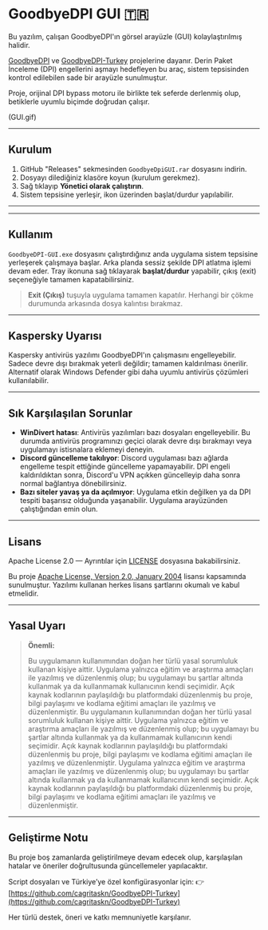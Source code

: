 # GoodbyeDPI GUI 🇹🇷

Bu yazılım, çalışan GoodbyeDPI'ın görsel arayüzle (GUI) kolaylaştırılmış halidir.

[GoodbyeDPI](https://github.com/ValdikSS/GoodbyeDPI) ve [GoodbyeDPI-Turkey](https://github.com/cagritaskn/GoodbyeDPI-Turkey) projelerine dayanır. Derin Paket İnceleme (DPI) engellerini aşmayı hedefleyen bu araç, sistem tepsisinden kontrol edilebilen sade bir arayüzle sunulmuştur.

Proje, orijinal DPI bypass motoru ile birlikte tek seferde derlenmiş olup, betiklerle uyumlu biçimde doğrudan çalışır.

(GUI.gif)

---

## Kurulum

1. GitHub "Releases" sekmesinden `GoodbyeDpiGUI.rar` dosyasını indirin.
2. Dosyayı dilediğiniz klasöre koyun (kurulum gerekmez).
3. Sağ tıklayıp **Yönetici olarak çalıştırın**.
4. Sistem tepsisine yerleşir, ikon üzerinden başlat/durdur yapılabilir.


---

---





## Kullanım

`GoodbyeDPI-GUI.exe` dosyasını çalıştırdığınız anda uygulama sistem tepsisine yerleşerek çalışmaya başlar. Arka planda sessiz şekilde DPI atlatma işlemi devam eder. Tray ikonuna sağ tıklayarak **başlat/durdur** yapabilir, çıkış (exit) seçeneğiyle tamamen kapatabilirsiniz.

> **Exit (Çıkış)** tuşuyla uygulama tamamen kapatılır. Herhangi bir çökme durumunda arkasında dosya kalıntısı bırakmaz.

---

## Kaspersky Uyarısı

Kaspersky antivirüs yazılımı GoodbyeDPI'ın çalışmasını engelleyebilir. Sadece devre dışı bırakmak yeterli değildir; tamamen kaldırılması önerilir. Alternatif olarak Windows Defender gibi daha uyumlu antivirüs çözümleri kullanılabilir.

---

## Sık Karşılaşılan Sorunlar

- **WinDivert hatası**: Antivirüs yazılımları bazı dosyaları engelleyebilir. Bu durumda antivirüs programınızı geçici olarak devre dışı bırakmayı veya uygulamayı istisnalara eklemeyi deneyin.
- **Discord güncelleme takılıyor**: Discord uygulaması bazı ağlarda engelleme tespit ettiğinde güncelleme yapamayabilir. DPI engeli kaldırıldıktan sonra, Discord'u VPN açıkken güncelleyip daha sonra normal bağlantıya dönebilirsiniz.
- **Bazı siteler yavaş ya da açılmıyor**: Uygulama etkin değilken ya da DPI tespiti başarısız olduğunda yaşanabilir. Uygulama arayüzünden çalıştığından emin olun.

---

## Lisans

Apache License 2.0 — Ayrıntılar için [LICENSE](./LICENSE) dosyasına bakabilirsiniz.

Bu proje [Apache License, Version 2.0, January 2004](http://www.apache.org/licenses/) lisansı kapsamında sunulmuştur. Yazılımı kullanan herkes lisans şartlarını okumalı ve kabul etmelidir.

---

## Yasal Uyarı

> **Önemli:**
> 
> Bu uygulamanın kullanımından doğan her türlü yasal sorumluluk kullanan kişiye aittir. Uygulama yalnızca eğitim ve araştırma amaçları ile yazılmış ve düzenlenmiş olup; bu uygulamayı bu şartlar altında kullanmak ya da kullanmamak kullanıcının kendi seçimidir. Açık kaynak kodlarının paylaşıldığı bu platformdaki düzenlenmiş bu proje, bilgi paylaşımı ve kodlama eğitimi amaçları ile yazılmış ve düzenlenmiştir.
> Bu uygulamanın kullanımından doğan her türlü yasal sorumluluk kullanan kişiye aittir. Uygulama yalnızca eğitim ve araştırma amaçları ile yazılmış ve düzenlenmiş olup; bu uygulamayı bu şartlar altında kullanmak ya da kullanmamak kullanıcının kendi seçimidir. Açık kaynak kodlarının paylaşıldığı bu platformdaki düzenlenmiş bu proje, bilgi paylaşımı ve kodlama eğitimi amaçları ile yazılmış ve düzenlenmiştir. Uygulama yalnızca eğitim ve araştırma amaçları ile yazılmış ve düzenlenmiş olup; bu uygulamayı bu şartlar altında kullanmak ya da kullanmamak kullanıcının kendi seçimidir. Açık kaynak kodlarının paylaşıldığı bu platformdaki düzenlenmiş bu proje, bilgi paylaşımı ve kodlama eğitimi amaçları ile yazılmış ve düzenlenmiştir.

---

## Geliştirme Notu

Bu proje boş zamanlarda geliştirilmeye devam edecek olup, karşılaşılan hatalar ve öneriler doğrultusunda güncellemeler yapılacaktır.

Script dosyaları ve Türkiye’ye özel konfigürasyonlar için:
👉 [https://github.com/cagritaskn/GoodbyeDPI-Turkey](https://github.com/cagritaskn/GoodbyeDPI-Turkey)

Her türlü destek, öneri ve katkı memnuniyetle karşılanır.

